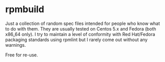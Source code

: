 # rpmbuild

Just a collection of random spec files intended for people who know what to do with them. They are usually tested on Centos 5.x and Fedora (both x86_64 only). I try to maintain a level of conformity with Red Hat/Fedora packaging standards using rpmlint but I rarely come out without any warnings.

Free for re-use.
